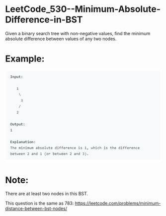 # LeetCode_530--Minimum-Absolute-Difference-in-BST

Given a binary search tree with non-negative values, find the minimum absolute difference between values of any two nodes.

# Example:

![image](https://github.com/eric82714/LeetCode_530--Minimum-Absolute-Difference-in-BST/blob/master/image/example.PNG)
 
# Note:

There are at least two nodes in this BST.

This question is the same as 783: https://leetcode.com/problems/minimum-distance-between-bst-nodes/

